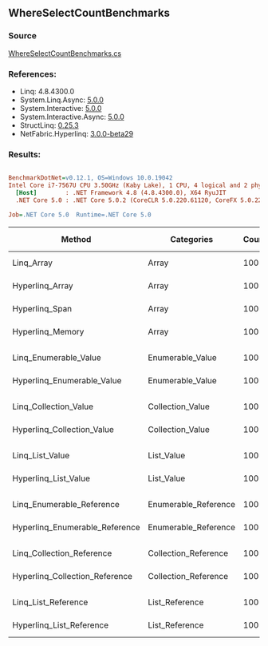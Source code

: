 ﻿## WhereSelectCountBenchmarks

### Source
[WhereSelectCountBenchmarks.cs](../NetFabric.Hyperlinq.Benchmarks/Benchmarks/WhereSelectCountBenchmarks.cs)

### References:
- Linq: 4.8.4300.0
- System.Linq.Async: [5.0.0](https://www.nuget.org/packages/System.Linq.Async/5.0.0)
- System.Interactive: [5.0.0](https://www.nuget.org/packages/System.Interactive/5.0.0)
- System.Interactive.Async: [5.0.0](https://www.nuget.org/packages/System.Interactive.Async/5.0.0)
- StructLinq: [0.25.3](https://www.nuget.org/packages/StructLinq/0.25.3)
- NetFabric.Hyperlinq: [3.0.0-beta29](https://www.nuget.org/packages/NetFabric.Hyperlinq/3.0.0-beta29)

### Results:
``` ini

BenchmarkDotNet=v0.12.1, OS=Windows 10.0.19042
Intel Core i7-7567U CPU 3.50GHz (Kaby Lake), 1 CPU, 4 logical and 2 physical cores
  [Host]        : .NET Framework 4.8 (4.8.4300.0), X64 RyuJIT
  .NET Core 5.0 : .NET Core 5.0.2 (CoreCLR 5.0.220.61120, CoreFX 5.0.220.61120), X64 RyuJIT

Job=.NET Core 5.0  Runtime=.NET Core 5.0  

```
|                         Method |           Categories | Count |       Mean |   Error |  StdDev | Ratio |  Gen 0 | Gen 1 | Gen 2 | Allocated |
|------------------------------- |--------------------- |------ |-----------:|--------:|--------:|------:|-------:|------:|------:|----------:|
|                     Linq_Array |                Array |   100 |   364.1 ns | 1.84 ns | 1.72 ns |  1.00 | 0.0496 |     - |     - |     104 B |
|                Hyperlinq_Array |                Array |   100 |   176.1 ns | 0.33 ns | 0.29 ns |  0.48 |      - |     - |     - |         - |
|                 Hyperlinq_Span |                Array |   100 |   220.7 ns | 0.39 ns | 0.34 ns |  0.61 |      - |     - |     - |         - |
|               Hyperlinq_Memory |                Array |   100 |   176.2 ns | 0.28 ns | 0.26 ns |  0.48 |      - |     - |     - |         - |
|                                |                      |       |            |         |         |       |        |       |       |           |
|          Linq_Enumerable_Value |     Enumerable_Value |   100 | 1,221.4 ns | 2.74 ns | 2.43 ns |  1.00 | 0.0725 |     - |     - |     152 B |
|     Hyperlinq_Enumerable_Value |     Enumerable_Value |   100 |   241.2 ns | 0.45 ns | 0.39 ns |  0.20 |      - |     - |     - |         - |
|                                |                      |       |            |         |         |       |        |       |       |           |
|          Linq_Collection_Value |     Collection_Value |   100 | 1,221.1 ns | 1.07 ns | 0.83 ns |  1.00 | 0.0725 |     - |     - |     152 B |
|     Hyperlinq_Collection_Value |     Collection_Value |   100 |   263.9 ns | 1.00 ns | 0.94 ns |  0.22 |      - |     - |     - |         - |
|                                |                      |       |            |         |         |       |        |       |       |           |
|                Linq_List_Value |           List_Value |   100 | 1,203.9 ns | 2.59 ns | 2.16 ns |  1.00 | 0.0725 |     - |     - |     152 B |
|           Hyperlinq_List_Value |           List_Value |   100 |   387.2 ns | 0.62 ns | 0.55 ns |  0.32 |      - |     - |     - |         - |
|                                |                      |       |            |         |         |       |        |       |       |           |
|      Linq_Enumerable_Reference | Enumerable_Reference |   100 |   874.0 ns | 4.20 ns | 3.72 ns |  1.00 | 0.0725 |     - |     - |     152 B |
| Hyperlinq_Enumerable_Reference | Enumerable_Reference |   100 |   569.5 ns | 1.61 ns | 1.43 ns |  0.65 | 0.0153 |     - |     - |      32 B |
|                                |                      |       |            |         |         |       |        |       |       |           |
|      Linq_Collection_Reference | Collection_Reference |   100 |   863.5 ns | 3.63 ns | 3.21 ns |  1.00 | 0.0725 |     - |     - |     152 B |
| Hyperlinq_Collection_Reference | Collection_Reference |   100 |   517.9 ns | 0.95 ns | 0.89 ns |  0.60 | 0.0153 |     - |     - |      32 B |
|                                |                      |       |            |         |         |       |        |       |       |           |
|            Linq_List_Reference |       List_Reference |   100 |   864.5 ns | 2.02 ns | 1.89 ns |  1.00 | 0.0725 |     - |     - |     152 B |
|       Hyperlinq_List_Reference |       List_Reference |   100 |   365.0 ns | 1.01 ns | 0.94 ns |  0.42 |      - |     - |     - |         - |
